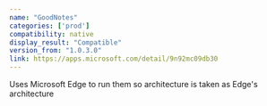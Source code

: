 ```yaml
---
name: "GoodNotes"
categories: ['prod']
compatibility: native
display_result: "Compatible"
version_from: "1.0.3.0"
link: https://apps.microsoft.com/detail/9n92mc09db30
---
```


Uses Microsoft Edge to run them so architecture is taken as Edge's architecture